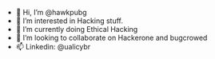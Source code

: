 - 👋 Hi, I’m @hawkpubg
- 👀 I’m interested in Hacking stuff.
- 🌱 I’m currently doing Ethical Hacking
- 💞️ I’m looking to collaborate on Hackerone and bugcrowed
- 📫 Linkedin: @ualicybr


<!---
hawkpubg/hawkpubg is a ✨ special ✨ repository because its `README.md` (this file) appears on your GitHub profile.
You can click the Preview link to take a look at your changes.
--->
